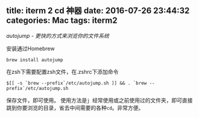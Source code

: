 title: iterm 2 cd 神器
date: 2016-07-26 23:44:32
categories: Mac
tags: iterm2
---
*autojump - 更快的方式来浏览你的文件系统*
<!-- more -->
安装通过Homebrew

```
brew install autojump
```
在zsh下需要配置zsh文件，在.zshrc下添加命令
```
$[[ -s `brew --prefix`/etc/autojump.sh ]] && . `brew --prefix`/etc/autojump.sh
```
保存文件，即可使用。
使用方法是`j `经常使用或之前使用过的文件夹，即可直接跳到你要浏览的目录，省去中间需要的各种`cd`。非常方便。

